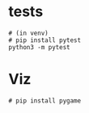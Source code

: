 # tests
```
# (in venv)
# pip install pytest
python3 -m pytest
```

# Viz
```
# pip install pygame 
```